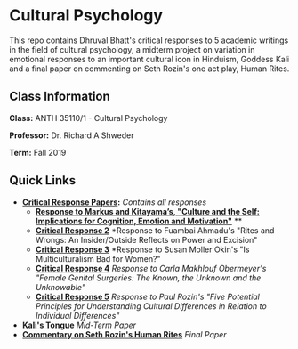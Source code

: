 # Cultural Psychology

This repo contains Dhruval Bhatt's critical responses to 5 academic writings in the field of cultural psychology, a midterm project on variation in emotional responses to an important cultural icon in Hinduism, Goddess Kali and a final paper on commenting on Seth Rozin's one act play, Human Rites.

## Class Information

**Class:** ANTH 35110/1 - Cultural Psychology

**Professor:** Dr. Richard A Shweder

**Term:** Fall 2019

## Quick Links
- **[Critical Response Papers](critical_responses):** *Contains all responses* 
  - **[Response to Markus and Kitayama’s, "Culture and the Self: Implications for Cognition, Emotion and Motivation"](critical_responses/DhruvalBhatt_CriticalResponse_1.pdf)** **
  - **[Critical Response 2](critical_responses/DhruvalBhatt_CriticalResponse_2.pdf)** *Response to Fuambai Ahmadu's "Rites and Wrongs: An Insider/Outside Reflects on Power and Excision"
  - **[Critical Response 3](critical_responses/DhruvalBhatt_CriticalResponse_3.pdf)** *Response to Susan Moller Okin's "Is Multiculturalism Bad for Women?"
  - **[Critical Response 4](critical_responses/DhruvalBhatt_CriticalResponse_4.pdf)** *Response to Carla Makhlouf Obermeyer's "Female Genital Surgeries: The Known, the Unknown and the Unknowable"*
  - **[Critical Response 5](critical_responses/DhruvalBhatt_CriticalResponse_5.pdf)** *Response to Paul Rozin's "Five Potential Principles for Understanding Cultural Differences
in Relation to Individual Differences"*
- **[Kali's Tongue](term_papers/DhruvalBhatt_CulturePsych_Midterm.pdf)** *Mid-Term Paper*
- **[Commentary on Seth Rozin's Human Rites](term_papers/DhruvalBhatt_CulturePsych_FinalPaper.pdf)** *Final Paper*
